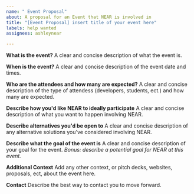 ```yaml
---
name: " Event Proposal"
about: A proposal for an Event that NEAR is involved in
title: "[Event Proposal] insert title of your event here"
labels: help wanted
assignees: ashleynear

---
```


**What is the event?**
A clear and concise description of what the event is. 


**When is the event?**
A clear and concise description of the event date and times.

**Who are the attendees and how many are expected?**
A clear and concise description of the type of attendess (developers, students, ect.) and how many are expected.

**Describe how you'd like NEAR to ideally participate**
A clear and concise description of what you want to happen involving NEAR.

**Describe alternatives you'd be open to**
A clear and concise description of any alternative solutions you've considered involving NEAR.

**Describe what the goal of the event is**
A clear and concise description of your goal for the event.
*Bonus: describe a potential goal for NEAR at this event.*

**Additional Context**
Add any other context, or pitch decks, websites, proposals, ect, about the event here.

**Contact**
Describe the best way to contact you to move forward.
